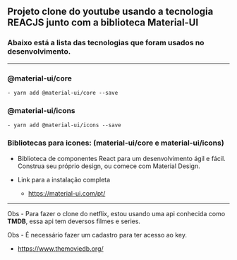 ## Projeto clone do youtube usando a tecnologia <b>REACJS</b> junto com a biblioteca <b>Material-UI</b>

### Abaixo está a lista das tecnologias que foram usados no desenvolvimento.

<hr>

### @material-ui/core

	- yarn add @material-ui/core --save

### @material-ui/icons

	- yarn add @material-ui/icons --save

### Bibliotecas para icones: (material-ui/core e material-ui/icons)

* Biblioteca de componentes React para um desenvolvimento ágil e fácil. Construa seu próprio design, ou comece com Material Design.

* Link para a instalação completa
	* https://material-ui.com/pt/

<hr>

Obs - Para fazer o clone do netflix, estou usando uma api conhecida como <b>TMDB</b>, essa api tem deversos filmes e series. 

Obs - É necessário fazer um cadastro para ter acesso ao key.

-	https://www.themoviedb.org/